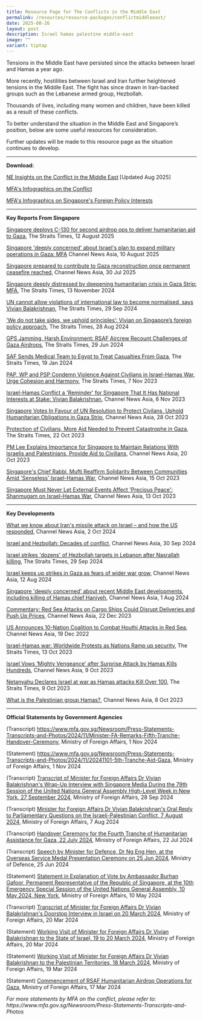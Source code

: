 ```yaml
---
title: Resource Page for The Conflicts in the Middle East
permalink: /resources/resource-packages/conflictmiddleeast/
date: 2025-08-26
layout: post
description: Israel hamas palestine middle-east
image: ""
variant: tiptap
---
```

<p>Tensions in the Middle East have persisted since the attacks between Israel
and Hamas a year ago.&nbsp;</p>
<p>More recently, hostilities between Israel and Iran further heightened
tensions in the Middle East. The fight has since drawn in Iran-backed groups
such as the Lebanese armed group, Hezbollah.</p>
<p>Thousands of lives, including many women and children, have been killed
as a result of these conflicts.</p>
<p>To better understand the situation in the Middle East and Singapore’s
position, below are some useful resources for consideration.</p>
<p>Further updates will be made to this resource page as the situation continues
to develop.</p>
<hr>
<p><strong>Download:</strong>
</p>
<p><a href="/files/packages/Folio_1___220825___NE_Insights_on_the_Middle_East_Conflict__for_SG101_.pdf" rel="noopener nofollow" target="_blank">NE Insights on the Conflict in the Middle East</a><strong> </strong>[Updated
Aug 2025]</p>
<p><a href="https://www.mfa.gov.sg/Newsroom/Announcements-and-Highlights/2023/11/20231106-Parl-Sitting" rel="noopener noreferrer nofollow" target="blank">MFA's Infographics on the Conflict</a>
</p>
<p><a href="https://drive.google.com/drive/folders/1DowhPeYUSo1v1E4DIT8arWdItxZ4a_J3" rel="noopener noreferrer nofollow" target="blank">MFA's Infographics on Singapore's Foreign Policy Interests</a>
</p>
<hr>
<p><strong>Key Reports From Singapore</strong>
</p>
<p><a href="https://www.straitstimes.com/singapore/singapore-conducts-second-airdrop-ops-to-deliver-humanitarian-aid-to-gaza" rel="noopener nofollow" target="_blank">Singapore deploys C-130 for second airdrop ops to deliver humanitarian aid to Gaza</a>,
The Straits Times, 12 August 2025</p>
<p><a href="https://www.channelnewsasia.com/singapore/mfa-israel-gaza-conflict-deeply-concerned-expanding-military-operations-5287296" rel="noopener nofollow" target="_blank">Singapore 'deeply concerned' about Israel's plan to expand military operations in Gaza: MFA</a> Channel
News Asia, 10 August 2025</p>
<p><a href="https://www.channelnewsasia.com/singapore/mfa-singapore-gaza-reconstruction-egypt-proposal-ceasefire-5266381" rel="noopener nofollow" target="_blank">Singapore prepared to contribute to Gaza reconstruction once permanent ceasefire reached</a>,
Channel News Asia, 30 Jul 2025</p>
<p><a href="https://www.straitstimes.com/singapore/s-pore-deeply-distressed-by-deepening-humanitarian-crisis-in-gaza-strip" rel="noopener nofollow" target="_blank">Singapore deeply distressed by deepening humanitarian crisis in Gaza Strip: MFA</a>,
The Straits Times, 13 November 2024</p>
<p><a href="https://www.straitstimes.com/singapore/un-cannot-allow-violations-of-international-law-to-become-normalised-says-vivian" rel="noopener noreferrer nofollow" target="blank">UN cannot allow violations of international law to become normalised, says Vivian Balakrishnan</a>,
The Straits Times, 29 Sep 2024</p>
<p><a href="https://www.straitstimes.com/singapore/we-do-not-take-sides-we-uphold-principles-vivian-on-singapore-s-foreign-policy-approach" rel="noopener noreferrer nofollow" target="blank">‘We do not take sides, we uphold principles’: Vivian on Singapore’s foreign policy approach</a>,
The Straits Times, 28 Aug 2024</p>
<p><a href="https://www.straitstimes.com/singapore/gps-jamming-harsh-environment-rsaf-aircrew-recount-challenges-of-gaza-airdrops" rel="noopener noreferrer nofollow" target="blank">GPS Jamming, Harsh Environment: RSAF Aircrew Recount Challenges of Gaza Airdrops</a>,
The Straits Times, 29 Jun 2024</p>
<p><a href="https://www.straitstimes.com/singapore/saf-sends-medical-team-to-egypt-to-treat-casualties-from-gaza" rel="noopener noreferrer nofollow" target="blank">SAF Sends Medical Team to Egypt to Treat Casualties From Gaza</a>,
The Straits Times, 19 Jan 2024</p>
<p><a href="https://www.straitstimes.com/singapore/politics/pap-wp-and-psp-condemn-violence-against-civilians-in-israel-hamas-war-urge-cohesion-and-harmony" rel="noopener noreferrer nofollow" target="blank">PAP, WP and PSP Condemn Violence Against Civilians in Israel-Hamas War, Urge Cohesion and Harmony</a>,
The Straits Times, 7 Nov 2023</p>
<p><a href="https://www.channelnewsasia.com/singapore/israel-hamas-conflict-stark-reminder-singapore-national-interests-stake-vivian-balakrishnan-3899991" rel="noopener noreferrer nofollow" target="blank">Israel-Hamas Conflict a 'Reminder' for Singapore That It Has National Interests at Stake: Vivian Balakrishnan</a>,
Channel News Asia, 6 Nov 2023</p>
<p><a href="https://www.channelnewsasia.com/singapore/singapore-vote-resolution-gaza-israel-hamas-conflict-humanitarian-civilians-united-nations-3879266" rel="noopener noreferrer nofollow" target="blank">Singapore Votes In Favour of UN Resolution to Protect Civilans, Uphold Humanitarian Obligations in Gaza Strip</a>,
Channel News Asia, 28 Oct 2023</p>
<p><a href="https://www.straitstimes.com/singapore/community/protection-of-civilians-more-aid-needed-to-prevent-catastrophe-in-gaza-president-tharman" rel="noopener noreferrer nofollow" target="blank">Protection of Civilians, More Aid Needed to Prevent Catastrophe in Gaza</a>,
The Straits Times, 22 Oct 2023</p>
<p><a href="https://www.channelnewsasia.com/singapore/sensible-singapore-maintain-relations-israel-palestinians-provide-aid-civilians-conflict-pm-lee-hsien-loong-3861481" rel="noopener noreferrer nofollow" target="blank">PM Lee Explains Importance for Singapore to Maintain Relations With Israelis and Palestinians, Provide Aid to Civilians</a>,
Channel News Asia, 20 Oct 2023</p>
<p><a href="https://www.channelnewsasia.com/singapore/chief-rabbi-mufti-singapore-solidarity-jewish-muslim-communities-israel-hamas-war-3847391" rel="noopener noreferrer nofollow" target="blank">Singapore's Chief Rabbi, Mufti Reaffirm Solidarity Between Communities Amid 'Senseless' Israel-Hamas War</a>,
Channel News Asia, 15 Oct 2023</p>
<p><a href="https://www.straitstimes.com/singapore/singapore-must-never-let-external-events-affect-precious-peace-shanmugam-on-israel-hamas-war" rel="noopener noreferrer nofollow" target="blank">Singapore Must Never Let External Events Affect 'Precious Peace': Shanmugam on Israel-Hamas War</a>,
Channel News Asia, 13 Oct 2023</p>
<hr>
<p><strong>Key Developments</strong>
</p>
<p><a href="https://www.channelnewsasia.com/world/iran-missile-attack-israel-what-we-know-iron-dome-4653696" rel="noopener noreferrer nofollow" target="blank">What we know about Iran's missile attack on Israel – and how the US responded</a>,
Channel News Asia, 2 Oct 2024</p>
<p><a href="https://www.channelnewsasia.com/world/israel-and-hezbollah-decades-conflict-4648181" rel="noopener noreferrer nofollow" target="blank">Israel and Hezbollah: Decades of conflict</a>,
Channel News Asia, 30 Sep 2024</p>
<p><a href="https://www.straitstimes.com/world/middle-east/israel-carries-out-raids-on-dozens-of-hezbollah-targets-in-lebanon-idf" rel="noopener noreferrer nofollow" target="blank">Israel strikes 'dozens' of Hezbollah targets in Lebanon after Nasrallah killing</a>,
The Straits Times, 29 Sep 2024</p>
<p><a href="https://www.channelnewsasia.com/world/israel-hamas-war-strikes-gaza-wider-war-4541961" rel="noopener noreferrer nofollow" target="blank">Israel keeps up strikes in Gaza as fears of wider war grow</a>,
Channel News Asia, 12 Aug 2024</p>
<p><a href="https://www.channelnewsasia.com/singapore/israel-hamas-war-hezbollah-ismail-haniyeh-mohammed-deif-fuad-shukr-mfa-4519716" rel="noopener noreferrer nofollow" target="blank">Singapore 'deeply concerned' about recent Middle East developments, including killing of Hamas chief Haniyeh</a>,
Channel News Asia, 1 Aug 2024</p>
<p><a href="https://www.channelnewsasia.com/commentary/red-sea-suez-canal-houthi-shipping-delay-cost-4004226" rel="noopener noreferrer nofollow" target="blank">Commentary: Red Sea Attacks on Cargo Ships Could Disrupt Deliveries and Push Up Prices</a>,
Channel News Asia, 22 Dec 2023</p>
<p><a href="https://www.channelnewsasia.com/world/us-plans-international-coalition-counter-red-sea-attacks-3997746" rel="noopener noreferrer nofollow" target="blank">US Announces 10-Nation Coalition to Combat Houthi Attacks in Red Sea</a>,
Channel News Asia, 19 Dec 2022</p>
<p><a href="https://www.youtube.com/watch?v=pyo1ff69LaY" rel="noopener noreferrer nofollow" target="blank">Israel-Hamas war: Worldwide Protests as Nations Ramp up security</a>,
The Straits Times, 13 Oct 2023</p>
<p><a href="https://www.channelnewsasia.com/world/israel-hamas-surprise-attack-gaza-strikes-3828731" rel="noopener noreferrer nofollow" target="blank">Israel Vows ‘Mighty Vengeance’ after Surprise Attack by Hamas Kills Hundreds</a>,
Channel News Asia, 9 Oct 2023</p>
<p><a href="https://www.straitstimes.com/world/middle-east/sirens-warning-of-incoming-rockets-sound-around-gaza-near-tel-aviv" rel="noopener noreferrer nofollow" target="blank">Netanyahu Declares Israel at war as Hamas attacks Kill Over 100</a>,
The Straits Times, 9 Oct 2023</p>
<p><a href="https://www.channelnewsasia.com/world/what-palestinian-group-hamas-3828851" rel="noopener noreferrer nofollow" target="blank">What is the Palestinian group Hamas?</a>,
Channel News Asia, 8 Oct 2023</p>
<hr>
<p><strong>Official Statements by Government Agencies</strong>
</p>
<p>(Transcript) <a href="https://www.mfa.gov.sg/Newsroom/Press-Statements-Transcripts-and-Photos/2024/11/Minister-FA-Remarks-Fifth-Tranche-Handover-Ceremony" rel="noopener nofollow" target="_blank">https://www.mfa.gov.sg/Newsroom/Press-Statements-Transcripts-and-Photos/2024/11/Minister-FA-Remarks-Fifth-Tranche-Handover-Ceremony</a>,
Ministry of Foreign Affairs, 1 Nov 2024</p>
<p>(Statement) <a href="https://www.mfa.gov.sg/Newsroom/Press-Statements-Transcripts-and-Photos/2024/11/20241101-5th-Tranche-Aid-Gaza" rel="noopener nofollow" target="_blank">https://www.mfa.gov.sg/Newsroom/Press-Statements-Transcripts-and-Photos/2024/11/20241101-5th-Tranche-Aid-Gaza</a>,
Ministry of Foreign Affairs, 1 Nov 2024</p>
<p>(Transcript) <a href="https://www.mfa.gov.sg/Newsroom/Press-Statements-Transcripts-and-Photos/2024/09/20240928-UNGA-Doorstop-Interview" rel="noopener noreferrer nofollow" target="blank">Transcript of Minister for Foreign Affairs Dr Vivian Balakrishnan's Wrap-Up Interview with Singapore Media During the 79th Session of the United Nations General Assembly High-Level Week in New York, 27 September 2024</a>,
Ministry of Foreign Affairs, 28 Sep 2024</p>
<p>(Transcript) <a href="https://www.mfa.gov.sg/Newsroom/Press-Statements-Transcripts-and-Photos/2024/08/Min-FA-PQ-Oral-Reply-August-2024" rel="noopener noreferrer nofollow" target="blank">Minister for Foreign Affairs Dr Vivian Balakrishnan's Oral Reply to Parliamentary Questions on the Israeli-Palestinian Conflict, 7 August 2024</a>,
Ministry of Foreign Affairs, 7 Aug 2024</p>
<p>(Transcript) <a href="https://www.mfa.gov.sg/Newsroom/Press-Statements-Transcripts-and-Photos/2024/07/20240722-4th-Tranche-Aid-to-Gaza" rel="noopener noreferrer nofollow" target="blank">Handover Ceremony for the Fourth Tranche of Humanitarian Assistance for Gaza, 22 July 2024</a>,
Ministry of Foreign Affairs, 22 Jul 2024</p>
<p>(Transcript) <a href="https://www.mindef.gov.sg/news-and-events/latest-releases/25jun24_speech" rel="noopener noreferrer nofollow" target="blank">Speech by Minister for Defence, Dr Ng Eng Hen, at the Overseas Service Medal Presentation Ceremony on 25 Jun 2024</a>,
Ministry of Defence, 25 Jun 2024</p>
<p>(Statement) <a href="https://www.mfa.gov.sg/Newsroom/Press-Statements-Transcripts-and-Photos/2024/05/20240510-UNGA-EOV" rel="noopener nofollow" target="_blank">Statement in Explanation of Vote by Ambassador Burhan Gafoor, Permanent Representative of the Republic of Singapore, at the 10th Emergency Special Session of the United Nations General Assembly, 10 May 2024, New York</a>,
Ministry of Foreign Affairs, 10 May 2024</p>
<p>(Transcript) <a href="https://www.mfa.gov.sg/Newsroom/Press-Statements-Transcripts-and-Photos/2024/03/FM-Dr-Vivian-Balakrishnan-Doorstop-Interview-in-Israel-on-20-March-2024" rel="noopener noreferrer nofollow" target="blank">Transcript of Minister for Foreign Affairs Dr Vivian Balakrishnan's Doorstop Interview in Israel on 20 March 2024</a>,
Ministry of Foreign Affairs, 20 Mar 2024</p>
<p>(Statement) <a href="https://www.mfa.gov.sg/Newsroom/Press-Statements-Transcripts-and-Photos/2024/03/FM-Visit-to-Israel" rel="noopener noreferrer nofollow" target="blank">Working Visit of Minister for Foreign Affairs Dr Vivian Balakrishnan to the State of Israel, 19 to 20 March 2024</a>,
Ministry of Foreign Affairs, 20 Mar 2024</p>
<p>(Statement) <a href="https://www.mfa.gov.sg/Newsroom/Press-Statements-Transcripts-and-Photos/2024/03/20240319-Minister-PA-Visit" rel="noopener noreferrer nofollow" target="blank">Working Visit of Minister for Foreign Affairs Dr Vivian Balakrishnan to the Palestinian Territories, 18 March 2024</a>,
Ministry of Foreign Affairs, 19 Mar 2024</p>
<p>(Statement) <a href="https://www.mfa.gov.sg/Newsroom/Press-Statements-Transcripts-and-Photos/2024/03/20240317-mfamindefjs-3hagaza" rel="noopener noreferrer nofollow" target="blank">Commencement of RSAF Humanitarian Airdrop Operations for Gaza</a>,
Ministry of Foreign Affairs, 17 Mar 2024</p>
<p><em>For more statements by MFA on the conflict, please refer to: https://www.mfa.gov.sg/Newsroom/Press-Statements-Transcripts-and-Photos</em>
</p>